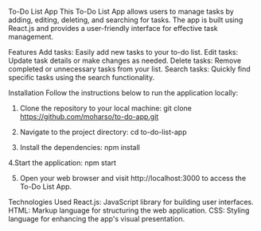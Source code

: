 To-Do List App
This To-Do List App allows users to manage tasks by adding, editing, deleting, and searching for tasks. The app is built using React.js and provides a user-friendly interface for effective task management.

Features
Add tasks: Easily add new tasks to your to-do list.
Edit tasks: Update task details or make changes as needed.
Delete tasks: Remove completed or unnecessary tasks from your list.
Search tasks: Quickly find specific tasks using the search functionality.

Installation
Follow the instructions below to run the application locally:

1. Clone the repository to your local machine:
   git clone https://github.com/moharso/to-do-app.git

2. Navigate to the project directory:
   cd to-do-list-app

3. Install the dependencies:
   npm install

4.Start the application:
npm start

5. Open your web browser and visit http://localhost:3000 to access the To-Do List App.

Technologies Used
React.js: JavaScript library for building user interfaces.
HTML: Markup language for structuring the web application.
CSS: Styling language for enhancing the app's visual presentation.
